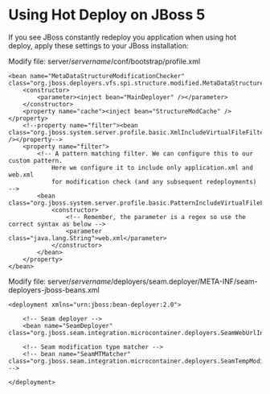 # Using Hot Deploy on JBoss 5 #

If you see JBoss constantly redeploy you application when using hot deploy, apply these settings to your JBoss installation:

Modify file: server/_servername_/conf/bootstrap/profile.xml

```
<bean name="MetaDataStructureModificationChecker" class="org.jboss.deployers.vfs.spi.structure.modified.MetaDataStructureModificationChecker">
    <constructor>
        <parameter><inject bean="MainDeployer" /></parameter>
    </constructor>
    <property name="cache"><inject bean="StructureModCache" /></property>
    <!--property name="filter"><bean class="org.jboss.system.server.profile.basic.XmlIncludeVirtualFileFilter" /></property-->
    <property name="filter">
        <!-- A pattern matching filter. We can configure this to our custom pattern.
            Here we configure it to include only application.xml and web.xml 
            for modification check (and any subsequent redeployments) -->
        <bean class="org.jboss.system.server.profile.basic.PatternIncludeVirtualFileFilter">
            <constructor>
                <!-- Remember, the parameter is a regex so use the correct syntax as below -->
                <parameter class="java.lang.String">web.xml</parameter>
            </constructor>
        </bean>
    </property>
</bean>
```

Modify file: server/_servername_/deployers/seam.deployer/META-INF/seam-deployers-jboss-beans.xml

```
<deployment xmlns="urn:jboss:bean-deployer:2.0">

    <!-- Seam deployer -->
    <bean name="SeamDeployer" class="org.jboss.seam.integration.microcontainer.deployers.SeamWebUrlIntegrationDeployer"/>

    <!-- Seam modification type matcher -->
    <!-- bean name="SeamMTMatcher" class="org.jboss.seam.integration.microcontainer.deployers.SeamTempModificationTypeMatcher"/ -->

</deployment>
```